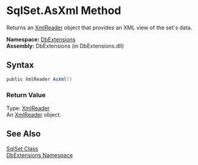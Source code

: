 SqlSet.AsXml Method
===================
Returns an [XmlReader][1] object that provides an XML view of the set's data.

**Namespace:** [DbExtensions][2]  
**Assembly:** DbExtensions (in DbExtensions.dll)

Syntax
------

```csharp
public XmlReader AsXml()
```

### Return Value
Type: [XmlReader][1]  
An [XmlReader][1] object.

See Also
--------
[SqlSet Class][3]  
[DbExtensions Namespace][2]  

[1]: http://msdn.microsoft.com/en-us/library/b8a5e1s5
[2]: ../README.md
[3]: README.md
